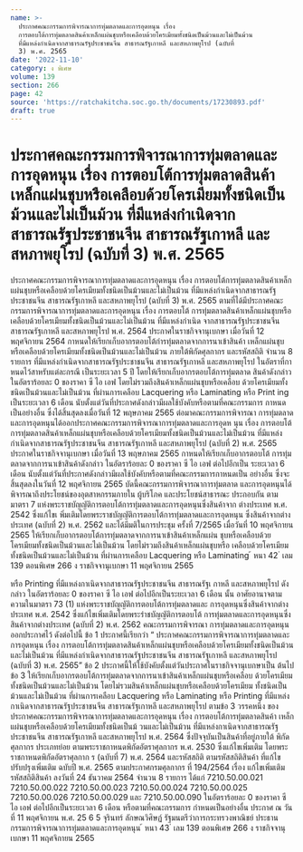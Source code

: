 ```yaml
---
name: >-
  ประกาศคณะกรรมการพิจารณาการทุ่มตลาดและการอุดหนุน เรื่อง
  การตอบโต้การทุ่มตลาดสินค้าเหล็กแผ่นชุบหรือเคลือบด้วยโครเมียมทั้งชนิดเป็นม้วนและไม่เป็นม้วน
  ที่มีแหล่งกำเนิดจากสาธารณรัฐประชาชนจีน สาธารณรัฐเกาหลี และสหภาพยุโรป (ฉบับที่
  3) พ.ศ. 2565
date: '2022-11-10'
category: ง พิเศษ
volume: 139
section: 266
page: 42
source: 'https://ratchakitcha.soc.go.th/documents/17230893.pdf'
draft: true
---
```


# ประกาศคณะกรรมการพิจารณาการทุ่มตลาดและการอุดหนุน เรื่อง การตอบโต้การทุ่มตลาดสินค้าเหล็กแผ่นชุบหรือเคลือบด้วยโครเมียมทั้งชนิดเป็นม้วนและไม่เป็นม้วน ที่มีแหล่งกำเนิดจากสาธารณรัฐประชาชนจีน สาธารณรัฐเกาหลี และสหภาพยุโรป (ฉบับที่ 3) พ.ศ. 2565

ประกาศคณะกรรมการพิจารณาการทุ่มตลาดและการอุดหนุน เรื่อง การตอบโต้การทุ่มตลาดสินค้าเหล็กแผ่นชุบหรือเคลือบด้วยโครเมียมทั้งชนิดเป็นม้วนและไม่เป็นม้วน ที่มีแหล่งกำเนิดจากสาธารณรัฐประชาชนจีน สาธารณรัฐเกาหลี และสหภาพยุโรป (ฉบับที่ 3) พ.ศ. 2565 ตามที่ได้มีประกาศคณะกรรมการพิจารณาการทุ่มตลาดและการอุดหนุน เรื่อง การตอบโต้ การทุ่มตลาดสินค้าเหล็กแผ่นชุบหรือเคลือบด้วยโครเมียมทั้งชนิดเป็นม้วนและไม่เป็นม้วน ที่มีแหล่งกำเนิด จากสาธารณรัฐประชาชนจีน สาธารณรัฐเกาหลี และสหภาพยุโรป พ.ศ. 2564 ประกาศในราชกิจจานุเบกษา เมื่อวันที่ 12 พฤศจิกายน 2564 กาหนดให้เรียกเก็บอากรตอบโต้กำรทุ่มตลาดจากการนาเข้าสินค้า เหล็กแผ่นชุบหรือเคลือบด้วยโครเมียมทั้งชนิดเป็นม้วนและไม่เป็นม้วน ภายใต้พิกัดศุลกากร และรหัสสถิติ จำนวน 8 รายการ ที่มีแหล่งกำเนิดจากสาธารณรัฐประชาชนจีน สาธารณรัฐเกาหลี และสหภาพยุโรป ในอัตราที่กาหนดไว้สาหรับแต่ละกรณี เป็นระยะเวลา 5 ปี โดยให้เรียกเก็บอากรตอบโต้การทุ่มตลาด สินค้าดังกล่าว ในอัตราร้อยละ 0 ของราคา ซี ไอ เอฟ โดยไม่รวมถึงสินค้าเหล็กแผ่นชุบหรือเคลือบ ด้วยโครเมียมทั้งชนิดเป็นม้วนและไม่เป็นม้วน ที่ผ่านการเคลือบ Lacquering หรือ Laminating หรือ Print ing เป็นระยะเวลา 6 เดือน นับตั้งแต่วันที่ประกาศดังกล่าวมีผลใช้บังคับหรือตามที่คณะกรรมการ กาหนดเป็นอย่างอื่น ซึ่งได้สิ้นสุดลงเมื่อวันที่ 12 พฤษภาคม 2565 ต่อมาคณะกรรมการพิจารณา การทุ่มตลาดและการอุดหนุนได้ออกประกาศคณะกรรมการพิจารณาการทุ่มตลาดและการอุดห นุน เรื่อง การตอบโต้การทุ่มตลาดสินค้าเหล็กแผ่นชุบหรือเคลือบด้วยโครเมียมทั้งชนิดเป็นม้วนและไม่เป็นม้วน ที่มีแหล่งกำเนิดจากสาธารณรัฐประชาชนจีน สาธารณรัฐเกาหลี และสหภาพยุโรป (ฉบับที่ 2) พ.ศ. 2565 ประกาศในราชกิจจานุเบกษา เมื่อวันที่ 13 พฤษภาคม 2565 กาหนดให้เรียกเก็บอากรตอบโต้ การทุ่มตลาดจากการนาเข้าสินค้าดังกล่าว ในอัตราร้อยละ 0 ของราคา ซี ไอ เอฟ ต่อไปอีกเป็น ระยะเวลา 6 เดือน นับตั้งแต่วันที่ประกาศดังกล่าวมีผลใช้บังคับหรือตามที่คณะกรรมการกาหนดเป็น อย่างอื่น ซึ่งจะสิ้นสุดลงในวันที่ 12 พฤศจิกายน 2565 บัดนี้คณะกรรมการพิจารณาการทุ่มตลาด และการอุดหนุนได้พิจารณาถึงประโยชน์ของอุตสาหกรรมภายใน ผู้บริโภค และประโยชน์สาธารณะ ประกอบกัน ตามมาตรา 7 แห่งพระราชบัญญัติการตอบโต้การทุ่มตลาดและการอุดหนุนซึ่งสินค้าจาก ต่างประเทศ พ.ศ. 2542 ซึ่งแก้ไขเ พิ่มเติมโดยพระราชบัญญัติการตอบโต้การทุ่มตลาดและการอุดหนุน ซึ่งสินค้าจากต่างประเทศ (ฉบับที่ 2) พ.ศ. 2562 และได้มีมติในการประชุม ครั้งที่ 7/2565 เมื่อวันที่ 10 พฤศจิกายน 2565 ให้เรียกเก็บอากรตอบโต้การทุ่มตลาดจากการนาเข้าสินค้าเหล็กแผ่น ชุบหรือเคลือบด้วยโครเมียมทั้งชนิดเป็นม้วนและไม่เป็นม้วน โดยไม่รวมถึงสินค้าเหล็กแผ่นชุบหรือ เคลือบด้วยโครเมียมทั้งชนิดเป็นม้วนและไม่เป็นม้วน ที่ผ่านการเคลือบ Lacquering หรือ Laminating ้ หนา 42 ่ เลม 139 ตอนพิเศษ 266 ง ราชกิจจานุเบกษา 11 พฤศจิกายน 2565

หรือ Printing ที่มีแหล่งกาเนิดจากสาธารณรัฐประชาชนจีน สาธารณรัฐเ กาหลี และสหภาพยุโรป ดังกล่าว ในอัตราร้อยละ 0 ของราคา ซี ไอ เอฟ ต่อไปอีกเป็นระยะเวลา 6 เดือน นั้น อาศัยอานาจตามความในมาตรา 73 (1) แห่งพระราชบัญญัติการตอบโต้การทุ่มตลาดและ การอุดหนุนซึ่งสินค้าจากต่างประเทศ พ.ศ. 2542 ซึ่งแก้ไขเพิ่มเติมโดยพระรำชบัญญัติการตอบโต้ การทุ่มตลาดและการอุดหนุนซึ่งสินค้าจากต่างประเทศ (ฉบับที่ 2) พ.ศ. 2562 คณะกรรมการพิจารณา การทุ่มตลาดและการอุดหนุน ออกประกาศไว้ ดังต่อไปนี้ ข้อ 1 ประกาศนี้เรียกว่า “ ประกาศคณะกรรมการพิจารณาการทุ่มตลาดและการอุดหนุน เรื่อง การตอบโต้การทุ่มตลาดสินค้าเหล็กแผ่นชุบหรือเคลือบด้วยโครเมียมทั้งชนิดเป็นม้วนและไม่เป็นม้วน ที่มีแหล่งกำเนิดจากสาธารณรัฐประชาชนจีน สาธารณรัฐเกาหลี และสหภาพยุโรป (ฉบับที่ 3) พ.ศ. 2565” ข้อ 2 ประกาศนี้ให้ใช้บังคับตั้งแต่วันประกาศในราชกิจจานุเบกษาเป็น ต้นไป ข้อ 3 ให้เรียกเก็บอากรตอบโต้การทุ่มตลาดจากการนาเข้าสินค้าเหล็กแผ่นชุบหรือเคลือบ ด้วยโครเมียมทั้งชนิดเป็นม้วนและไม่เป็นม้วน โดยไม่รวมสินค้าเหล็กแผ่นชุบหรือเคลือบด้วยโครเมียม ทั้งชนิดเป็นม้วนและไม่เป็นม้วน ที่ผ่านการเคลือบ Lacquering หรือ Laminating หรือ Printing ที่มีแหล่งกาเนิดจากสาธารณรัฐประชาชนจีน สาธารณรัฐเกาหลี และสหภาพยุโรป ตามข้อ 3 วรรคหนึ่ง ของประกาศคณะกรรมการพิจารณาการทุ่มตลาดและการอุดหนุน เรื่อง การตอบโต้การทุ่มตลาดสินค้า เหล็กแผ่นชุบหรือเคลือบด้วยโครเมียมทั้งชนิดเป็นม้ วนและไม่เป็นม้วน ที่มีแหล่งกาเนิดจากสาธารณรัฐ ประชาชนจีน สาธารณรัฐเกาหลี และสหภาพยุโรป พ.ศ. 2564 ซึ่งปัจจุบันเป็นสินค้าที่อยู่ภายใต้ พิกัดศุลกากร ประเภทย่อย ตามพระราชกาหนดพิกัดอัตราศุลกากร พ.ศ. 2530 ซึ่งแก้ไขเพิ่มเติม โดยพระราชกาหนดพิกัดอัตราศุลกาก ร (ฉบับที่ 7) พ.ศ. 2564 และรหัสสถิติ ตามรหัสสถิติสินค้า ที่แก้ไขปรับปรุงเพิ่มเติม ฉบับปี พ.ศ. 2565 ตามประกาศกรมศุลกากร ที่ 194/2564 เรื่อง แก้ไขเพิ่มเติมรหัสสถิติสินค้า ลงวันที่ 24 ธันวาคม 2564 จำนวน 8 รายการ ได้แก่ 7210.50.00.021 7210.50.00.022 7210.50.00.023 7210.50.00.024 7210.50.00.025 7210.50.00.026 7210.50.00.029 และ 7210.50.00.090 ในอัตราร้อยละ 0 ของราคา ซี ไอ เอฟ ต่อไปอีกเป็นระยะเวลา 6 เดือน หรือตามที่คณะกรรมการ กำหนดเป็นอย่างอื่น ประกาศ ณ วันที่ 11 พฤศจิกายน พ.ศ. 25 6 5 จุรินทร์ ลักษณวิศิษฏ์ รัฐมนตรีว่าการกระทรวงพาณิชย์ ประธานกรรมการพิจารณาการทุ่มตลาดและการอุดหนุน ้ หนา 43 ่ เลม 139 ตอนพิเศษ 266 ง ราชกิจจานุเบกษา 11 พฤศจิกายน 2565
